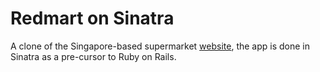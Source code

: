 # Redmart on Sinatra

A clone of the Singapore-based supermarket [website](https://redmart.com/), the app is done in Sinatra as a pre-cursor to Ruby on Rails.
